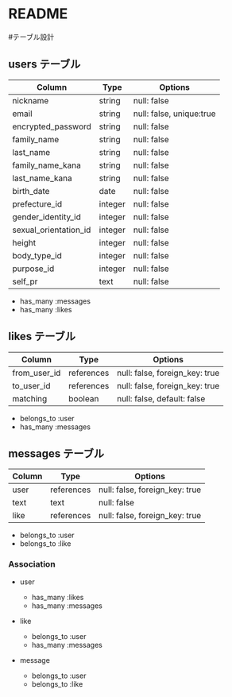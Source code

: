 # README
#テーブル設計

## users テーブル

|Column                |Type    |Options     |
|----------------------|--------|------------|
|nickname              |string  |null: false |
|email                 |string  |null: false, unique:true |
|encrypted_password    |string  |null: false |
|family_name           |string  |null: false |
|last_name             |string  |null: false |
|family_name_kana      |string  |null: false |
|last_name_kana        |string  |null: false |
|birth_date            |date    |null: false |
|prefecture_id         |integer |null: false |
|gender_identity_id    |integer |null: false |
|sexual_orientation_id |integer |null: false |
|height                |integer |null: false |
|body_type_id          |integer |null: false |
|purpose_id            |integer |null: false |
|self_pr               |text    |null: false |

- has_many :messages
- has_many :likes

## likes テーブル

|Column             |Type       |Options        |
|-------------------|-----------|---------------|
|from_user_id       |references |null: false, foreign_key: true |
|to_user_id         |references |null: false, foreign_key: true |
|matching           |boolean    |null: false, default: false |

- belongs_to :user
- has_many :messages

## messages テーブル
|Column             |Type       |Options  |
|-------------------|-----------|---------|
|user               |references |null: false, foreign_key: true |
|text               |text       |null: false |
|like               |references |null: false, foreign_key: true |

- belongs_to :user
- belongs_to :like


### Association
- user
   - has_many :likes
   - has_many :messages

- like
   - belongs_to :user
   - has_many :messages

- message
   - belongs_to :user
   - belongs_to :like
  

